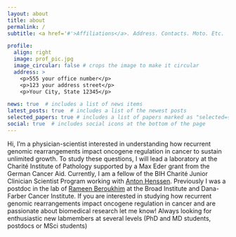 ```yaml
---
layout: about
title: about
permalink: /
subtitle: <a href='#'>Affiliations</a>. Address. Contacts. Moto. Etc.

profile:
  align: right
  image: prof_pic.jpg
  image_circular: false # crops the image to make it circular
  address: >
    <p>555 your office number</p>
    <p>123 your address street</p>
    <p>Your City, State 12345</p>

news: true  # includes a list of news items
latest_posts: true  # includes a list of the newest posts
selected_papers: true # includes a list of papers marked as "selected={true}"
social: true  # includes social icons at the bottom of the page
---
```

Hi, I’m a physician-scientist interested in understanding how recurrent genomic rearrangements impact oncogene regulation in cancer to sustain unlimited growth. 
To study these questions, I will lead a laboratory at the Charité Institute of Pathology supported by a Max Eder grant from the German Cancer Aid. 
Currently, I am a fellow of the BIH Charité Junior Clinician Scientist Program working with [Anton Henssen](https://henssenlab.com/). 
Previously I was a postdoc in the lab of [Rameen Beroukhim](https://beroukhimlab.org/) at the Broad Institute and Dana-Farber Cancer Institute.
If you are interested in studying how recurrent genomic rearrangements impact oncogene regulation in cancer and are passionate about biomedical research let me know! Always looking for enthusiastic new labmembers at several levels (PhD and MD students, postdocs or MSci students)
